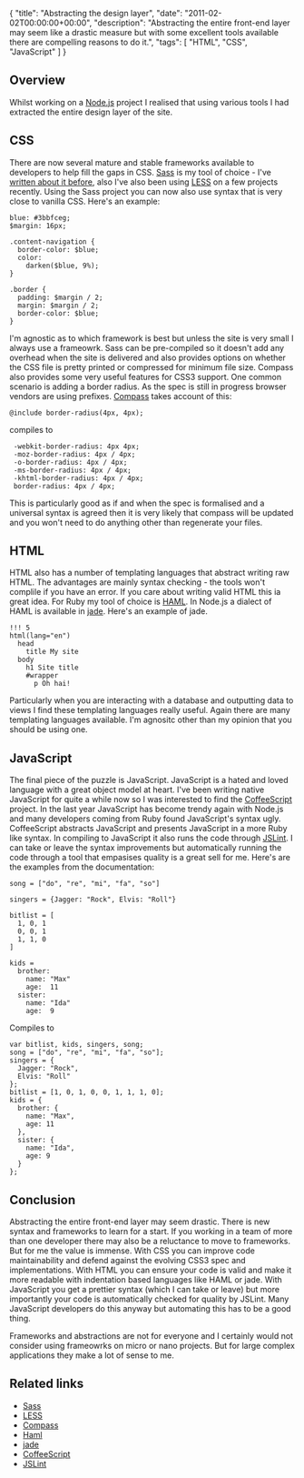 {
  "title": "Abstracting the design layer",
  "date": "2011-02-02T00:00:00+00:00",
  "description": "Abstracting the entire front-end layer may seem like a drastic measure but with some excellent tools available there are compelling reasons to do it.",
  "tags": [
    "HTML",
    "CSS",
    "JavaScript"
  ]
}

## Overview

Whilst working on a [Node.js][1] project I realised that using various tools I had extracted the entire design layer of the site. 

## CSS

There are now several mature and stable frameworks available to developers to help fill the gaps in CSS. [Sass][3] is my tool of choice - I've [written about it before][2], also I've also been using [LESS][4] on a few projects recently. Using the Sass project you can now also use syntax that is very close to vanilla CSS. Here's an example:

    blue: #3bbfceg;
    $margin: 16px;

    .content-navigation {
      border-color: $blue;
      color:
        darken($blue, 9%);
    }

    .border {
      padding: $margin / 2;
      margin: $margin / 2;
      border-color: $blue;
    }

I'm agnostic as to which framework is best but unless the site is very small I always use a frameowrk. Sass can be pre-compiled so it doesn't add any overhead when the site is delivered and also provides options on whether the CSS file is pretty printed or compressed for minimum file size. Compass also provides some very useful features for CSS3 support. One common scenario is adding a border radius. As the spec is still in progress browser vendors are using prefixes. [Compass][5] takes account of this:

    @include border-radius(4px, 4px);

compiles to 

     -webkit-border-radius: 4px 4px;
     -moz-border-radius: 4px / 4px;
     -o-border-radius: 4px / 4px;
     -ms-border-radius: 4px / 4px;
     -khtml-border-radius: 4px / 4px;
     border-radius: 4px / 4px; 

This is particularly good as if and when the spec is formalised and a universal syntax is agreed then it is very likely that compass will be updated and you won't need to do anything other than regenerate your files.

## HTML

HTML also has a number of templating languages that abstract writing raw HTML. The advantages are mainly syntax checking - the tools won't complile if you have an error. If you care about writing valid HTML this ia great idea. For Ruby my tool of choice is [HAML][6]. In Node.js a dialect of HAML is available in [jade][7]. Here's an example of jade.

    !!! 5
    html(lang="en")
      head
        title My site
      body
        h1 Site title
        #wrapper
          p Oh hai!

Particularly when you are interacting with a database and outputting data to views I find these templating languages really useful. Again there are many templating languages available. I'm agnositc other than my opinion that you should be using one. 

## JavaScript

The final piece of the puzzle is JavaScript. JavaScript is a hated and loved language with a great object model at heart. I've been writing native JavaScript for quite a while now so I was interested to find the [CoffeeScript][8] project. In the last year JavaScript has become trendy again with Node.js and many developers coming from Ruby found JavaScript's syntax ugly. CoffeeScript abstracts JavaScript and presents JavaScript in a more Ruby like syntax. In compiling to JavaScript it also runs the code through [JSLint][9]. I can take or leave the syntax improvements but automatically running the code through a tool that empasises quality is a great sell for me. Here's are the examples from the documentation:

    song = ["do", "re", "mi", "fa", "so"]

    singers = {Jagger: "Rock", Elvis: "Roll"}

    bitlist = [
      1, 0, 1
      0, 0, 1
      1, 1, 0
    ]

    kids =
      brother:
        name: "Max"
        age:  11
      sister:
        name: "Ida"
        age:  9

Compiles to

    var bitlist, kids, singers, song;
    song = ["do", "re", "mi", "fa", "so"];
    singers = {
      Jagger: "Rock",
      Elvis: "Roll"
    };
    bitlist = [1, 0, 1, 0, 0, 1, 1, 1, 0];
    kids = {
      brother: {
        name: "Max",
        age: 11
      },
      sister: {
        name: "Ida",
        age: 9
      }
    };

## Conclusion

Abstracting the entire front-end layer may seem drastic. There is new syntax and frameworks to learn for a start. If you working in a team of more than one developer there may also be a reluctance to move to frameworks. But for me the value is immense. With CSS you can improve code maintainability and defend against the evolving CSS3 spec and implementations. With HTML you can ensure your code is valid and make it more readable with indentation based languages like HAML or jade. With JavaScript you get a prettier syntax (which I can take or leave) but more importantly your code is automatically checked for quality by JSLint. Many JavaScript developers do this anyway but automating this has to be a good thing. 

Frameworks and abstractions are not for everyone and I certainly would not consider using frameowrks on micro or nano projects. But for large complex applications they make a lot of sense to me.

## Related links

* [Sass][3]
* [LESS][4]
* [Compass][5]
* [Haml][6]
* [jade][7]
* [CoffeeScript][8]
* [JSLint][9]

[1]: http://nodejs.org
[2]: https://shapeshed.com/sass-is-a-beautiful-thing/
[3]: http://sass-lang.com/ 
[4]: http://lesscss.org/
[5]: http://compass-style.org/
[6]: http://haml-lang.com/
[7]: http://jade-lang.com/
[8]: http://jashkenas.github.com/coffee-script/
[9]: http://www.jslint.com/
